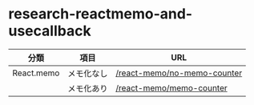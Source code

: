 # research-reactmemo-and-usecallback

|分類|項目|URL|
|--|--|--|
|React.memo|メモ化なし|[/react-memo/no-memo-counter](http://localhost:3000/react-memo/no-memo-counter)|
|  |メモ化あり|[/react-memo/memo-counter](http://localhost:3000/react-memo/memo-counter)|